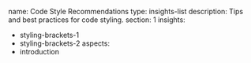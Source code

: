 name: Code Style Recommendations
type: insights-list
description: Tips and best practices for code styling.
section: 1
insights:
  - styling-brackets-1
  - styling-brackets-2
aspects:
  - introduction
 

